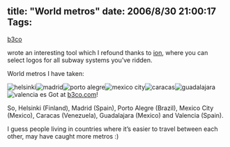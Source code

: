 title: "World metros"
date: 2006/8/30 21:00:17
Tags: 
---
<a target="_blank" href="http://www.b3co.com">b3co</a><p> wrote an interesting tool which I refound thanks to <a target="_blank" href="http://ion.gluch.org.mx">ion</a>, where you can select logos for all subway systems you&#8217;ve ridden.

World metros I have taken:
</p>
<img title="helsinki" src="http://metro.b3co.com/logos/helsinki.gif"/><img title="madrid" src="http://metro.b3co.com/logos/madrid.gif"/><img title="porto alegre" src="http://metro.b3co.com/logos/porto-alegre.gif"/><img title="mexico city" src="http://metro.b3co.com/logos/mexico-city.gif"/><img title="caracas" src="http://metro.b3co.com/logos/caracas.gif"/><img title="guadalajara" src="http://metro.b3co.com/logos/guadalajara.gif"/><img title="valencia es" src="http://metro.b3co.com/logos/valencia-es.gif"/>
Got at <a href="http://metro.b3co.com">b3co.com</a>!<p>
So, Helsinki (Finland), Madrid (Spain), Porto Alegre (Brazil), Mexico City (Mexico), Caracas (Venezuela), Guadalajara (Mexico) and Valencia (Spain).

I guess people living in countries where it&#8217;s easier to travel between each other, may have caught more metros :) </p>

